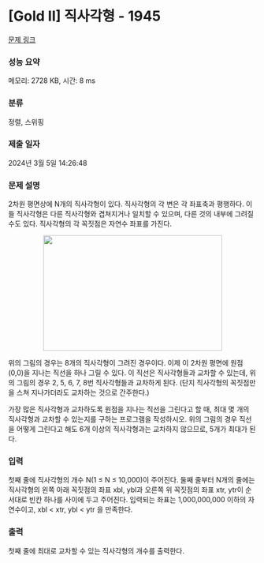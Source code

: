 # [Gold II] 직사각형 - 1945 

[문제 링크](https://www.acmicpc.net/problem/1945) 

### 성능 요약

메모리: 2728 KB, 시간: 8 ms

### 분류

정렬, 스위핑

### 제출 일자

2024년 3월 5일 14:26:48

### 문제 설명

<p>2차원 평면상에 N개의 직사각형이 있다. 직사각형의 각 변은 각 좌표축과 평행하다. 이들 직사각형은 다른 직사각형와 겹쳐지거나 일치할 수 있으며, 다른 것의 내부에 그려질 수도 있다. 직사각형의 각 꼭짓점은 자연수 좌표를 가진다.</p>

<p style="text-align: center;"><img alt="" height="234" src="https://www.acmicpc.net/JudgeOnline/upload/201007/rere.png" width="363"></p>

<p>위의 그림의 경우는 8개의 직사각형이 그려진 경우이다. 이제 이 2차원 평면에 원점 (0,0)을 지나는 직선을 하나 그릴 수 있다. 이 직선은 직사각형들과 교차할 수 있는데, 위의 그림의 경우 2, 5, 6, 7, 8번 직사각형들과 교차하게 된다. (단지 직사각형의 꼭짓점만을 스쳐 지나가더라도 교차하는 것으로 간주한다.)</p>

<p>가장 많은 직사각형과 교차하도록 원점을 지나는 직선을 그린다고 할 때, 최대 몇 개의 직사각형과 교차할 수 있는지를 구하는 프로그램을 작성하시오. 위의 그림의 경우 직선을 어떻게 그린다고 해도 6개 이상의 직사각형과는 교차하지 않으므로, 5개가 최대가 된다.</p>

### 입력 

 <p>첫째 줄에 직사각형의 개수 N(1 ≤ N ≤ 10,000)이 주어진다. 둘째 줄부터 N개의 줄에는 직사각형의 왼쪽 아래 꼭짓점의 좌표 xbl, ybl과 오른쪽 위 꼭짓점의 좌표 xtr, ytr이 순서대로 빈칸 하나를 사이에 두고 주어진다. 입력되는 좌표는 1,000,000,000 이하의 자연수이고, xbl < xtr, ybl < ytr 을 만족한다.</p>

### 출력 

 <p>첫째 줄에 최대로 교차할 수 있는 직사각형의 개수를 출력한다.</p>


